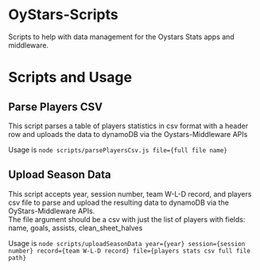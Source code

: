 # OyStars-Scripts

Scripts to help with data management for the Oystars Stats apps and middleware.

# Scripts and Usage
## Parse Players CSV
This script parses a table of players statistics in csv format with a header row and uploads the data to dynamoDB via the Oystars-Middleware APIs

Usage is `node scripts/parsePlayersCsv.js file={full file name}`

## Upload Season Data
This script accepts year, session number, team W-L-D record, and players csv file to parse and upload the resulting data to dynamoDB via the OyStars-Middleware APIs. <br>
The file argument should be a csv with just the list of players with fields: name, goals, assists, clean_sheet_halves

Usage is `node scripts/uploadSeasonData year={year} session={session number} record={team W-L-D record} file={players stats csv full file path}`
